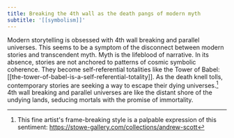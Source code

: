 ```yaml
---
title: Breaking the 4th wall as the death pangs of modern myth
subtitle: '[[symbolism]]'
---
```


Modern storytelling is obsessed with 4th wall breaking and parallel
universes. This seems to be a symptom of the disconnect between modern
stories and transcendent myth. Myth is the lifeblood of narrative. In
its absence, stories are not anchored to patterns of cosmic symbolic
coherence. They become self-referential totalities like the Tower of
Babel: [[the-tower-of-babel-is-a-self-referential-totality]]. As the
death knell tolls, contemporary stories are seeking a way to escape
their dying universes.[^1] 4th wall breaking and parallel universes are
like the distant shore of the undying lands, seducing mortals with the
promise of immortality.

[^1]: This fine artist's frame-breaking style is a palpable expression
    of this sentiment:
    <https://stowe-gallery.com/collections/andrew-scott>

